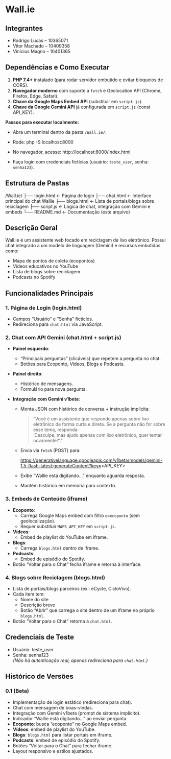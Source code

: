 # Wall.ie

## Integrantes
- Rodrigo Lucas – 10365071  
- Vitor Machado – 10409358  
- Vinícius Magno – 10401365  

## Dependências e Como Executar
1. **PHP 7.4+** instalado (para rodar servidor embutido e evitar bloqueios de CORS).  
2. **Navegador moderno** com suporte a `fetch` e Geolocation API (Chrome, Firefox, Edge, Safari).  
3. **Chave da Google Maps Embed API** (substituir em `script.js`).  
4. **Chave da Google Gemini API** já configurada em `script.js` (const API_KEY).  

**Passos para executar localmente:**
- Abra um terminal dentro da pasta `/Wall.ie/`.  
- Rode:
php -S localhost:8000

- No navegador, acesse:
http://localhost:8000/index.html

- Faça login com credenciais fictícias (usuário: `teste_user`, senha: `senha123`).  

## Estrutura de Pastas

/Wall.ie/
├── login.html       ← Página de login
├── chat.html        ← Interface principal do chat Wallie
├── blogs.html       ← Lista de portais/blogs sobre reciclagem
├── script.js        ← Lógica de chat, integração com Gemini e embeds
└── README.md        ← Documentação (este arquivo)

## Descrição Geral
Wall.ie é um assistente web focado em reciclagem de lixo eletrônico. Possui chat integrado a um modelo de linguagem (Gemini) e recursos embutidos como:
- Mapa de pontos de coleta (ecopontos)  
- Vídeos educativos no YouTube  
- Lista de blogs sobre reciclagem  
- Podcasts no Spotify  


## Funcionalidades Principais

### 1. Página de Login (login.html)
- Campos “Usuário” e “Senha” fictícios.  
- Redireciona para `chat.html` via JavaScript.  

### 2. Chat com API Gemini (chat.html + script.js)
- **Painel esquerdo**:  
  - “Principais perguntas” (clicáveis) que repetem a pergunta no chat.  
  - Botões para Ecoponto, Vídeos, Blogs e Podcasts.

- **Painel direito**:  
  - Histórico de mensagens.  
  - Formulário para nova pergunta. 

- **Integração com Gemini v1beta**:  
  - Monta JSON com histórico de conversa + instrução implícita:  
    > “Você é um assistente que responde apenas sobre lixo eletrônico de forma curta e direta. Se a pergunta não for sobre esse tema, responda:  
    > ‘Desculpe, mas ajudo apenas com lixo eletrônico, quer tentar novamente?’.”  
 
  - Envia via `fetch` (POST) para:  

    https://generativelanguage.googleapis.com/v1beta/models/gemini-1.5-flash-latest:generateContent?key=<API_KEY>
 
  - Exibe “Wallie está digitando...” enquanto aguarda resposta.  
  - Mantém histórico em memória para contexto.  

### 3. Embeds de Conteúdo (iframe)
- **Ecoponto**:  
  - Carrega Google Maps embed com filtro `q=ecoponto` (sem geolocalização).  
  - Requer substituir `MAPS_API_KEY` em `script.js`.  
- **Vídeos**:  
  - Embed de playlist do YouTube em iframe.  
- **Blogs**:  
  - Carrega `blogs.html` dentro de iframe.  
- **Podcasts**:  
  - Embed de episódio do Spotify.  
- Botão “Voltar para o Chat” fecha iframe e retorna à interface.  

### 4. Blogs sobre Reciclagem (blogs.html)
- Lista de portais/blogs parceiros (ex.: eCycle, CicloVivo).  
- Cada item tem:  
  - Nome do site  
  - Descrição breve  
  - Botão “Abrir” que carrega o site dentro de um iframe no próprio `blogs.html`.  
- Botão “Voltar para o Chat” retorna a `chat.html`.  



## Credenciais de Teste
- Usuário: teste_user 
- Senha: senha123  
*(Não há autenticação real; apenas redireciona para `chat.html`.)*



## Histórico de Versões

### 0.1 (Beta)
- Implementação de login estático (redireciona para chat).  
- Chat com mensagem de boas-vindas.  
- Integração com Gemini v1beta (prompt de sistema implícito).  
- Indicador “Wallie está digitando…” ao enviar pergunta.  
- **Ecoponto**: busca “ecoponto” no Google Maps embed.  
- **Vídeos**: embed de playlist do YouTube.  
- **Blogs**: `blogs.html` para listar portais em iframe.  
- **Podcasts**: embed de episódio do Spotify.  
- Botões “Voltar para o Chat” para fechar iframe.  
- Layout responsivo e estilos ajustados.  

